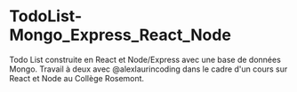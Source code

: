 # TodoList-Mongo_Express_React_Node
Todo List construite en React et Node/Express avec une base de données Mongo. Travail à deux avec @alexlaurincoding dans le cadre d'un cours sur React et Node au Collège Rosemont.
